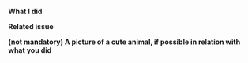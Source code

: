 **What I did**

**Related issue**
<!-- If this is a bug fix, make sure your description includes "fixes #xxxx", or "closes #xxxx" -->

<!-- optional tests
You can add a @ mention to run tests executed by default only on main branch : 
* `test-aci` to run ACI E2E tests
* `test-ecs` to run ECS E2E tests
* `test-windows` to run tests & E2E tests on windows
-->

**(not mandatory) A picture of a cute animal, if possible in relation with what you did**
